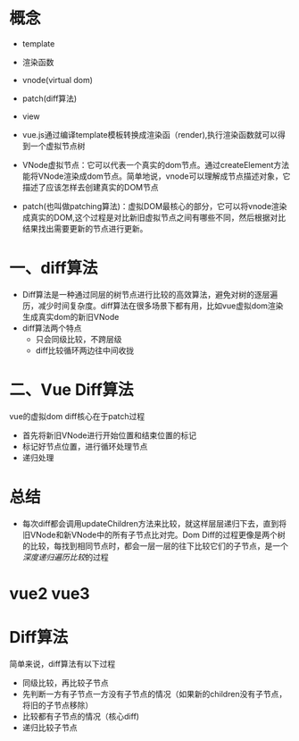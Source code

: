 # 概念

+ template
+ 渲染函数
+ vnode(virtual dom)
+ patch(diff算法)
+ view

+ vue.js通过编译template模板转换成渲染函（render),执行渲染函数就可以得到一个虚拟节点树
+ VNode虚拟节点：它可以代表一个真实的dom节点。通过createElement方法能将VNode渲染成dom节点。简单地说，vnode可以理解成节点描述对象，它描述了应该怎样去创建真实的DOM节点
+ patch(也叫做patching算法)：虚拟DOM最核心的部分，它可以将vnode渲染成真实的DOM,这个过程是对比新旧虚拟节点之间有哪些不同，然后根据对比结果找出需要更新的节点进行更新。

# 一、diff算法
+ Diff算法是一种通过同层的树节点进行比较的高效算法，避免对树的逐层遍历，减少时间复杂度。diff算法在很多场景下都有用，比如vue虚拟dom渲染生成真实dom的新旧VNode
+ diff算法两个特点
  - 只会同级比较，不跨层级
  - diff比较循环两边往中间收拢
# 二、Vue Diff算法
vue的虚拟dom diff核心在于patch过程

+ 首先将新旧VNode进行开始位置和结束位置的标记
+ 标记好节点位置，进行循环处理节点
+ 递归处理

# 总结
+ 每次diff都会调用updateChildren方法来比较，就这样层层递归下去，直到将旧VNode和新VNode中的所有子节点比对完。Dom Diff的过程更像是两个树的比较，每找到相同节点时，都会一层一层的往下比较它们的子节点，是一个*深度递归遍历比较*的过程



# vue2 vue3

# Diff算法
简单来说，diff算法有以下过程
+ 同级比较，再比较子节点
+ 先判断一方有子节点一方没有子节点的情况（如果新的children没有子节点，将旧的子节点移除）
+ 比较都有子节点的情况（核心diff)
+ 递归比较子节点
